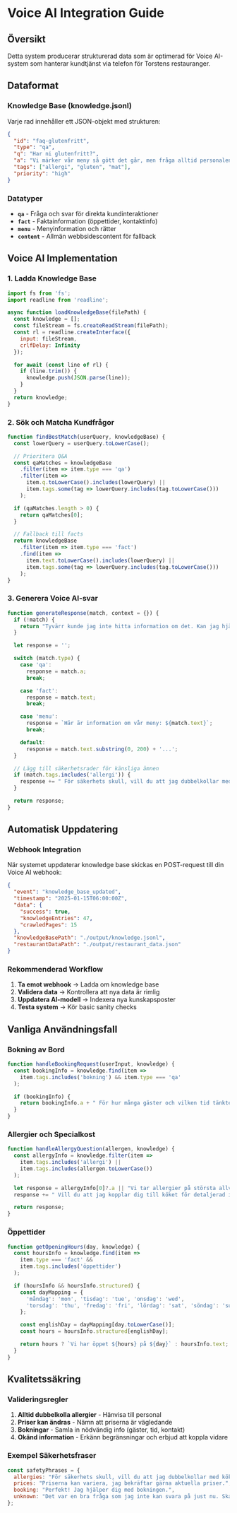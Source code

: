 # Voice AI Integration Guide

## Översikt

Detta system producerar strukturerad data som är optimerad för Voice AI-system som hanterar kundtjänst via telefon för Torstens restauranger.

## Dataformat

### Knowledge Base (knowledge.jsonl)

Varje rad innehåller ett JSON-objekt med strukturen:

```json
{
  "id": "faq-glutenfritt",
  "type": "qa",
  "q": "Har ni glutenfritt?",
  "a": "Vi märker vår meny så gött det går, men fråga alltid personalen för säkerhets skull.",
  "tags": ["allergi", "gluten", "mat"],
  "priority": "high"
}
```

### Datatyper

- **`qa`** - Fråga och svar för direkta kundinteraktioner
- **`fact`** - Faktainformation (öppettider, kontaktinfo)
- **`menu`** - Menyinformation och rätter
- **`content`** - Allmän webbsidescontent för fallback

## Voice AI Implementation

### 1. Ladda Knowledge Base

```javascript
import fs from 'fs';
import readline from 'readline';

async function loadKnowledgeBase(filePath) {
  const knowledge = [];
  const fileStream = fs.createReadStream(filePath);
  const rl = readline.createInterface({
    input: fileStream,
    crlfDelay: Infinity
  });

  for await (const line of rl) {
    if (line.trim()) {
      knowledge.push(JSON.parse(line));
    }
  }
  return knowledge;
}
```

### 2. Sök och Matcha Kundfrågor

```javascript
function findBestMatch(userQuery, knowledgeBase) {
  const lowerQuery = userQuery.toLowerCase();

  // Prioritera Q&A
  const qaMatches = knowledgeBase
    .filter(item => item.type === 'qa')
    .filter(item =>
      item.q.toLowerCase().includes(lowerQuery) ||
      item.tags.some(tag => lowerQuery.includes(tag.toLowerCase()))
    );

  if (qaMatches.length > 0) {
    return qaMatches[0];
  }

  // Fallback till facts
  return knowledgeBase
    .filter(item => item.type === 'fact')
    .find(item =>
      item.text.toLowerCase().includes(lowerQuery) ||
      item.tags.some(tag => lowerQuery.includes(tag.toLowerCase()))
    );
}
```

### 3. Generera Voice AI-svar

```javascript
function generateResponse(match, context = {}) {
  if (!match) {
    return "Tyvärr kunde jag inte hitta information om det. Kan jag hjälpa dig med något annat?";
  }

  let response = '';

  switch (match.type) {
    case 'qa':
      response = match.a;
      break;

    case 'fact':
      response = match.text;
      break;

    case 'menu':
      response = `Här är information om vår meny: ${match.text}`;
      break;

    default:
      response = match.text.substring(0, 200) + '...';
  }

  // Lägg till säkerhetsrader för känsliga ämnen
  if (match.tags.includes('allergi')) {
    response += " För säkerhets skull, vill du att jag dubbelkollar med köket?";
  }

  return response;
}
```

## Automatisk Uppdatering

### Webhook Integration

När systemet uppdaterar knowledge base skickas en POST-request till din Voice AI webhook:

```json
{
  "event": "knowledge_base_updated",
  "timestamp": "2025-01-15T06:00:00Z",
  "data": {
    "success": true,
    "knowledgeEntries": 47,
    "crawledPages": 15
  },
  "knowledgeBasePath": "./output/knowledge.jsonl",
  "restaurantDataPath": "./output/restaurant_data.json"
}
```

### Rekommenderad Workflow

1. **Ta emot webhook** → Ladda om knowledge base
2. **Validera data** → Kontrollera att nya data är rimlig
3. **Uppdatera AI-modell** → Indexera nya kunskapsposter
4. **Testa system** → Kör basic sanity checks

## Vanliga Användningsfall

### Bokning av Bord

```javascript
function handleBookingRequest(userInput, knowledge) {
  const bookingInfo = knowledge.find(item =>
    item.tags.includes('bokning') && item.type === 'qa'
  );

  if (bookingInfo) {
    return bookingInfo.a + " För hur många gäster och vilken tid tänkte du dig?";
  }
}
```

### Allergier och Specialkost

```javascript
function handleAllergyQuestion(allergen, knowledge) {
  const allergyInfo = knowledge.filter(item =>
    item.tags.includes('allergi') ||
    item.tags.includes(allergen.toLowerCase())
  );

  let response = allergyInfo[0]?.a || "Vi tar allergier på största allvar.";
  response += " Vill du att jag kopplar dig till köket för detaljerad information?";

  return response;
}
```

### Öppettider

```javascript
function getOpeningHours(day, knowledge) {
  const hoursInfo = knowledge.find(item =>
    item.type === 'fact' &&
    item.tags.includes('öppettider')
  );

  if (hoursInfo && hoursInfo.structured) {
    const dayMapping = {
      'måndag': 'mon', 'tisdag': 'tue', 'onsdag': 'wed',
      'torsdag': 'thu', 'fredag': 'fri', 'lördag': 'sat', 'söndag': 'sun'
    };

    const englishDay = dayMapping[day.toLowerCase()];
    const hours = hoursInfo.structured[englishDay];

    return hours ? `Vi har öppet ${hours} på ${day}` : hoursInfo.text;
  }
}
```

## Kvalitetssäkring

### Valideringsregler

1. **Alltid dubbelkolla allergier** - Hänvisa till personal
2. **Priser kan ändras** - Nämn att priserna är vägledande
3. **Bokningar** - Samla in nödvändig info (gäster, tid, kontakt)
4. **Okänd information** - Erkänn begränsningar och erbjud att koppla vidare

### Exempel Säkerhetsfraser

```javascript
const safetyPhrases = {
  allergies: "För säkerhets skull, vill du att jag dubbelkollar med köket?",
  prices: "Priserna kan variera, jag bekräftar gärna aktuella priser.",
  booking: "Perfekt! Jag hjälper dig med bokningen.",
  unknown: "Det var en bra fråga som jag inte kan svara på just nu. Ska jag koppla dig till restaurangen?"
};
```